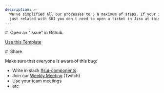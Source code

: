 ```yaml
---
description: >-
  We've simplified all our processes to 5 a maximum of steps. If your issue is
  just related with SUI you don't need to open a ticket in Jira at this point.
---
```


# <img src="https://raw.githubusercontent.com/turolopezsanabria/design-systems-playbook/master/ASSETS/Badge-Counter-1.png" alt="" data-size="line"> Open an "Issue" in Github.

[Use this Template](https://github.com/SUI-Components/sui-components/issues/new?template=report-a-bug---issue.md)

# <img src="https://raw.githubusercontent.com/turolopezsanabria/design-systems-playbook/master/ASSETS/Badge-Counter-2.png" alt="" data-size="original"> Share

Make sure that everyone is aware of this bug:

* Write in slack [#sui-components](https://adevinta.slack.com/archives/C018Q6WBJ85)
* Join our [Weekly Meeting](Weekly-streamings.md) (Twitch)
* Use your team meetings
* etc
